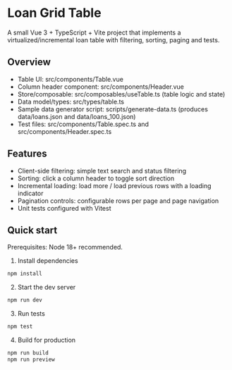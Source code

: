 # Loan Grid Table

A small Vue 3 + TypeScript + Vite project that implements a virtualized/incremental loan table with filtering, sorting, paging and tests.

## Overview

- Table UI: src/components/Table.vue
- Column header component: src/components/Header.vue
- Store/composable: src/composables/useTable.ts (table logic and state)
- Data model/types: src/types/table.ts
- Sample data generator script: scripts/generate-data.ts (produces data/loans.json and data/loans_100.json)
- Test files: src/components/Table.spec.ts and src/components/Header.spec.ts

## Features

- Client-side filtering: simple text search and status filtering
- Sorting: click a column header to toggle sort direction
- Incremental loading: load more / load previous rows with a loading indicator
- Pagination controls: configurable rows per page and page navigation
- Unit tests configured with Vitest

## Quick start

Prerequisites: Node 18+ recommended.

1. Install dependencies

```powershell
npm install
```

2. Start the dev server

```powershell
npm run dev
```

3. Run tests

```powershell
npm test
```

4. Build for production

```powershell
npm run build
npm run preview
```
